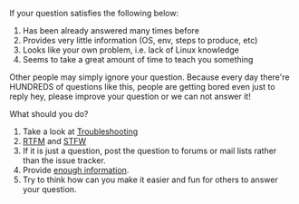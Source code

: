 If your question satisfies the following below:

1. Has been already answered many times before
2. Provides very little information (OS, env, steps to produce, etc)
3. Looks like your own problem, i.e. lack of Linux knowledge
4. Seems to take a great amount of time to teach you something

Other people may simply ignore your question. Because every day there're HUNDREDS of questions like this, people are getting bored even just to reply hey, please improve your question or we can not answer it!

What should you do?

1. Take a look at [Troubleshooting](https://github.com/clowwindy/shadowsocks/wiki/Troubleshooting)
2. [RTFM](http://en.wikipedia.org/wiki/RTFM) and [STFW](http://en.wiktionary.org/wiki/STFW)
3. If it is just a question, post the question to forums or mail lists rather than the issue tracker.
4. Provide [enough information](https://github.com/clowwindy/shadowsocks/blob/master/CONTRIBUTING.md).
4. Try to think how can you make it easier and fun for others to answer your question.